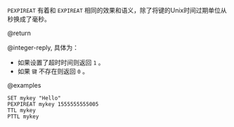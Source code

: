 `PEXPIREAT` 有着和 `EXPIREAT` 相同的效果和语义，除了将键的Unix时间过期单位从秒换成了毫秒。

@return

@integer-reply, 具体为：

* 如果设置了超时时间则返回 `1` 。
* 如果 `键` 不存在则返回 `0` 。

@examples

```cli
SET mykey "Hello"
PEXPIREAT mykey 1555555555005
TTL mykey
PTTL mykey
```

